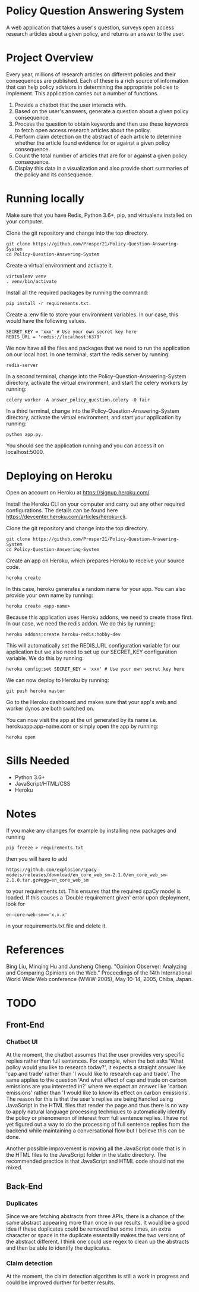 # Policy Question Answering System

A web application that takes a user's question, surveys open access research articles about a given policy, and returns an answer to the user.

# Project Overview

Every year, millions of research articles on different policies and their consequences are published. Each of these is a rich source of information that can help policy advisors in determining the appropriate policies to implement. This application carries out a number of functions.

1. Provide a chatbot that the user interacts with.
2. Based on the user's answers, generate a question about a given policy consequence.
3. Process the question to obtain keywords and then use these keywords to fetch open access research articles about the policy.
4. Perform claim detection on the abstract of each article to determine whether the article found evidence for or against a given policy consequence.
5. Count the total number of articles that are for or against a given policy consequence.
6. Display this data in a visualization and also provide short summaries of the policy and its consequence.

# Running locally

Make sure that you have Redis, Python 3.6+, pip, and virtualenv installed on your computer.

Clone the git repository and change into the top directory.

```
git clone https://github.com/Prosper21/Policy-Question-Answering-System
cd Policy-Question-Answering-System
```

Create a virtual environment and activate it.

```
virtualenv venv
. venv/bin/activate
```

Install all the required packages by running the command:

```
pip install -r requirements.txt.
```

Create a .env file to store your environment variables. In our case, this would have the following values.

```
SECRET_KEY = 'xxx' # Use your own secret key here
REDIS_URL = 'redis://localhost:6379'
```

We now have all the files and packages that we need to run the application on our local host.
In one terminal, start the redis server by running:

```
redis-server
```

In a second terminal, change into the Policy-Question-Answering-System directory, activate the virtual environment, and start the celery workers by running:

```
celery worker -A answer_policy_question.celery -O fair
```

In a third terminal, change into the Policy-Question-Answering-System directory, activate the virtual environment, and start your application by running:

```
python app.py.
```

You should see the application running and you can access it on localhost:5000.

# Deploying on Heroku

Open an account on Heroku at <https://signup.heroku.com/>.

Install the Heroku CLI on your computer and carry out any other required configurations. The details can be found here <https://devcenter.heroku.com/articles/heroku-cli>.

Clone the git repository and change into the top directory.

```
git clone https://github.com/Prosper21/Policy-Question-Answering-System
cd Policy-Question-Answering-System
```

Create an app on Heroku, which prepares Heroku to receive your source code.

```
heroku create
```

In this case, heroku generates a random name for your app. You can also provide your own name by running:

```
heroku create <app-name>
```

Because this application uses Heroku addons, we need to create those first. In our case, we need the redis addon. We do this by running:

```
heroku addons:create heroku-redis:hobby-dev
```

This will automatically set the REDIS_URL configuration variable for our application but we also need to set up our SECRET_KEY configuration variable. We do this by running:

```
heroku config:set SECRET_KEY = 'xxx' # Use your own secret key here
```

We can now deploy to Heroku by running:

```
git push heroku master
```
Go to the Heroku dashboard and makes sure that your app's web and worker dynos are both switched on.

You can now visit the app at the url generated by its name i.e. herokuapp.app-name.com or simply open the app by running:
  
```
heroku open
```
  
# Sills Needed

* Python 3.6+
* JavaScript/HTML/CSS
* Heroku

# Notes

If you make any changes for example by installing new packages and running 
```
pip freeze > requirements.txt
```
then you will have to add 
```
https://github.com/explosion/spacy-models/releases/download/en_core_web_sm-2.1.0/en_core_web_sm- 2.1.0.tar.gz#egg=en_core_web_sm
```
to your requirements.txt. This ensures that the required spaCy model is loaded. If this causes a 'Double requirement given' error upon deployment, look for

```
en-core-web-sm=='x.x.x'
```

in your requirements.txt file and delete it.

# References 

Bing Liu, Minqing Hu and Junsheng Cheng. "Opinion Observer: Analyzing and Comparing Opinions on the Web." Proceedings of the 14th International World Wide Web conference (WWW-2005), May 10-14, 2005, Chiba, Japan.

# TODO

## Front-End

### Chatbot UI

At the moment, the chatbot assumes that the user provides very specific replies rather than full sentences. For example, when the bot asks 'What policy would you like to research today?', it expects a straight answer like 'cap and trade' rather than 'I would like to research cap and trade'. The same applies to the question 'And what effect of cap and trade on carbon emissions are you interested in?' where we expect an answer like 'carbon emissions' rather than 'I would like to know its effect on carbon emissions'. The reason for this is that the user's replies are being handled using JavaScript in the HTML files that render the page and thus there is no way to apply natural language processing techniques to automatically identify the policy or phenomenon of interest from full sentence replies. I have not yet figured out a way to do the processing of full sentence replies from the backend while maintaining a conversational flow but I believe this can be done.

Another possible improvement is moving all the JavaScript code that is in the HTML files to the JavaScript folder in the static directory. The recommended practice is that JavaScript and HTML code should not me mixed.

## Back-End

### Duplicates

Since we are fetching abstracts from three APIs, there is a chance of the same abstract appearing more than once in our results. It would be a good idea if these duplicates could be removed but some times, an extra character or space in the duplicate essentailly makes the two versions of the abstract different. I think one could use regex to clean up the abstracts and then be able to identify the duplicates.


### Claim detection

At the moment, the claim detection algorithm is still a work in progress and could be improved durther for better results.


